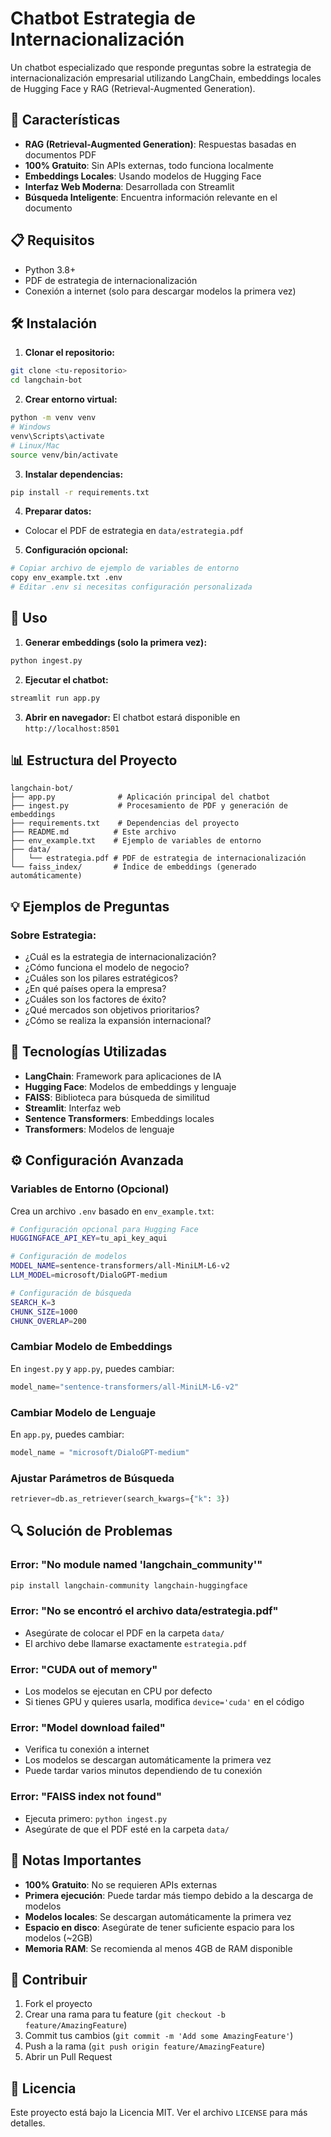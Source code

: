 # Chatbot Estrategia de Internacionalización

Un chatbot especializado que responde preguntas sobre la estrategia de internacionalización empresarial utilizando LangChain, embeddings locales de Hugging Face y RAG (Retrieval-Augmented Generation).

## 🚀 Características

- **RAG (Retrieval-Augmented Generation)**: Respuestas basadas en documentos PDF
- **100% Gratuito**: Sin APIs externas, todo funciona localmente
- **Embeddings Locales**: Usando modelos de Hugging Face
- **Interfaz Web Moderna**: Desarrollada con Streamlit
- **Búsqueda Inteligente**: Encuentra información relevante en el documento

## 📋 Requisitos

- Python 3.8+
- PDF de estrategia de internacionalización
- Conexión a internet (solo para descargar modelos la primera vez)

## 🛠️ Instalación

1. **Clonar el repositorio:**
```bash
git clone <tu-repositorio>
cd langchain-bot
```

2. **Crear entorno virtual:**
```bash
python -m venv venv
# Windows
venv\Scripts\activate
# Linux/Mac
source venv/bin/activate
```

3. **Instalar dependencias:**
```bash
pip install -r requirements.txt
```

4. **Preparar datos:**
- Colocar el PDF de estrategia en `data/estrategia.pdf`

5. **Configuración opcional:**
```bash
# Copiar archivo de ejemplo de variables de entorno
copy env_example.txt .env
# Editar .env si necesitas configuración personalizada
```

## 🚀 Uso

1. **Generar embeddings (solo la primera vez):**
```bash
python ingest.py
```

2. **Ejecutar el chatbot:**
```bash
streamlit run app.py
```

3. **Abrir en navegador:**
El chatbot estará disponible en `http://localhost:8501`

## 📊 Estructura del Proyecto

```
langchain-bot/
├── app.py              # Aplicación principal del chatbot
├── ingest.py           # Procesamiento de PDF y generación de embeddings
├── requirements.txt    # Dependencias del proyecto
├── README.md          # Este archivo
├── env_example.txt    # Ejemplo de variables de entorno
├── data/
│   └── estrategia.pdf # PDF de estrategia de internacionalización
└── faiss_index/       # Índice de embeddings (generado automáticamente)
```

## 💡 Ejemplos de Preguntas

### Sobre Estrategia:
- ¿Cuál es la estrategia de internacionalización?
- ¿Cómo funciona el modelo de negocio?
- ¿Cuáles son los pilares estratégicos?
- ¿En qué países opera la empresa?
- ¿Cuáles son los factores de éxito?
- ¿Qué mercados son objetivos prioritarios?
- ¿Cómo se realiza la expansión internacional?

## 🔧 Tecnologías Utilizadas

- **LangChain**: Framework para aplicaciones de IA
- **Hugging Face**: Modelos de embeddings y lenguaje
- **FAISS**: Biblioteca para búsqueda de similitud
- **Streamlit**: Interfaz web
- **Sentence Transformers**: Embeddings locales
- **Transformers**: Modelos de lenguaje

## ⚙️ Configuración Avanzada

### Variables de Entorno (Opcional)

Crea un archivo `.env` basado en `env_example.txt`:

```bash
# Configuración opcional para Hugging Face
HUGGINGFACE_API_KEY=tu_api_key_aqui

# Configuración de modelos
MODEL_NAME=sentence-transformers/all-MiniLM-L6-v2
LLM_MODEL=microsoft/DialoGPT-medium

# Configuración de búsqueda
SEARCH_K=3
CHUNK_SIZE=1000
CHUNK_OVERLAP=200
```

### Cambiar Modelo de Embeddings

En `ingest.py` y `app.py`, puedes cambiar:
```python
model_name="sentence-transformers/all-MiniLM-L6-v2"
```

### Cambiar Modelo de Lenguaje

En `app.py`, puedes cambiar:
```python
model_name = "microsoft/DialoGPT-medium"
```

### Ajustar Parámetros de Búsqueda

```python
retriever=db.as_retriever(search_kwargs={"k": 3})
```

## 🔍 Solución de Problemas

### Error: "No module named 'langchain_community'"
```bash
pip install langchain-community langchain-huggingface
```

### Error: "No se encontró el archivo data/estrategia.pdf"
- Asegúrate de colocar el PDF en la carpeta `data/`
- El archivo debe llamarse exactamente `estrategia.pdf`

### Error: "CUDA out of memory"
- Los modelos se ejecutan en CPU por defecto
- Si tienes GPU y quieres usarla, modifica `device='cuda'` en el código

### Error: "Model download failed"
- Verifica tu conexión a internet
- Los modelos se descargan automáticamente la primera vez
- Puede tardar varios minutos dependiendo de tu conexión

### Error: "FAISS index not found"
- Ejecuta primero: `python ingest.py`
- Asegúrate de que el PDF esté en la carpeta `data/`

## 📝 Notas Importantes

- **100% Gratuito**: No se requieren APIs externas
- **Primera ejecución**: Puede tardar más tiempo debido a la descarga de modelos
- **Modelos locales**: Se descargan automáticamente la primera vez
- **Espacio en disco**: Asegúrate de tener suficiente espacio para los modelos (~2GB)
- **Memoria RAM**: Se recomienda al menos 4GB de RAM disponible

## 🤝 Contribuir

1. Fork el proyecto
2. Crear una rama para tu feature (`git checkout -b feature/AmazingFeature`)
3. Commit tus cambios (`git commit -m 'Add some AmazingFeature'`)
4. Push a la rama (`git push origin feature/AmazingFeature`)
5. Abrir un Pull Request

## 📄 Licencia

Este proyecto está bajo la Licencia MIT. Ver el archivo `LICENSE` para más detalles.
